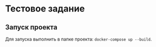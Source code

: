 # Тестовое задание

## Запуск проекта

Для запуска выполнить в папке проекта: `docker-compose up --build`.
